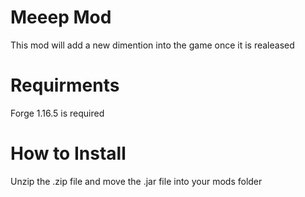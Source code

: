 # Meeep Mod
 This mod will add a new dimention into the game once it is realeased
# Requirments 
 Forge 1.16.5 is required
# How to Install
 Unzip the .zip file and move the .jar file into your mods folder
